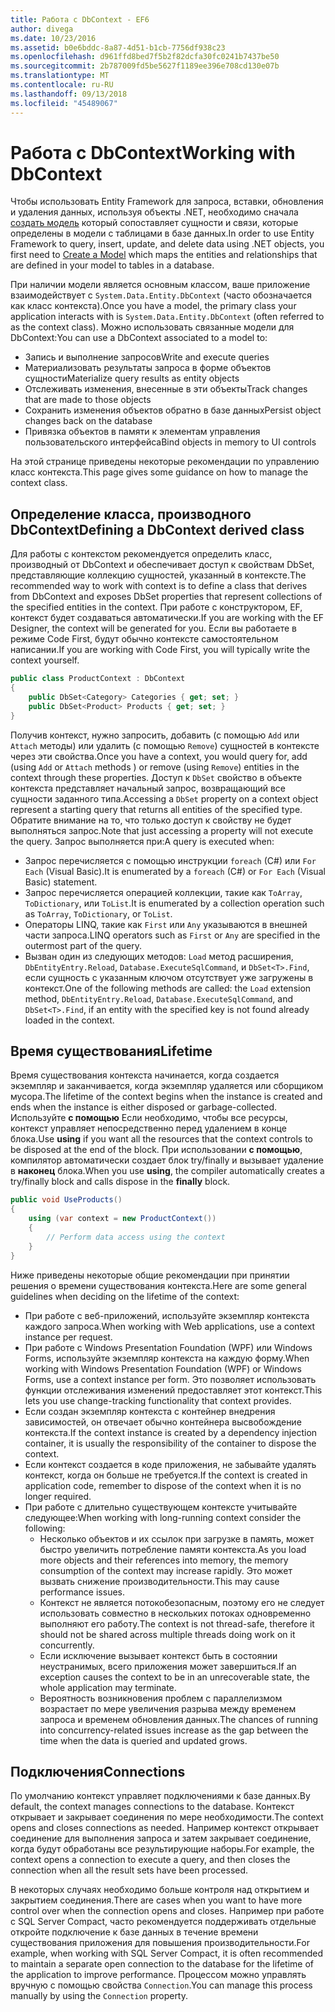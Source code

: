 ```yaml
---
title: Работа с DbContext - EF6
author: divega
ms.date: 10/23/2016
ms.assetid: b0e6bddc-8a87-4d51-b1cb-7756df938c23
ms.openlocfilehash: d961ffd8bed7f5b2f82dcfa30fc0241b7437be50
ms.sourcegitcommit: 2b787009fd5be5627f1189ee396e708cd130e07b
ms.translationtype: MT
ms.contentlocale: ru-RU
ms.lasthandoff: 09/13/2018
ms.locfileid: "45489067"
---
```

# <a name="working-with-dbcontext"></a><span data-ttu-id="77090-102">Работа с DbContext</span><span class="sxs-lookup"><span data-stu-id="77090-102">Working with DbContext</span></span>

<span data-ttu-id="77090-103">Чтобы использовать Entity Framework для запроса, вставки, обновления и удаления данных, используя объекты .NET, необходимо сначала [создать модель](~/ef6/modeling/index.md) который сопоставляет сущности и связи, которые определены в модели с таблицами в базе данных.</span><span class="sxs-lookup"><span data-stu-id="77090-103">In order to use Entity Framework to query, insert, update, and delete data using .NET objects, you first need to [Create a Model](~/ef6/modeling/index.md) which maps the entities and relationships that are defined in your model to tables in a database.</span></span>

<span data-ttu-id="77090-104">При наличии модели является основным классом, ваше приложение взаимодействует с `System.Data.Entity.DbContext` (часто обозначается как класс контекста).</span><span class="sxs-lookup"><span data-stu-id="77090-104">Once you have a model, the primary class your application interacts with is `System.Data.Entity.DbContext` (often referred to as the context class).</span></span> <span data-ttu-id="77090-105">Можно использовать связанные модели для DbContext:</span><span class="sxs-lookup"><span data-stu-id="77090-105">You can use a DbContext associated to a model to:</span></span>
- <span data-ttu-id="77090-106">Запись и выполнение запросов</span><span class="sxs-lookup"><span data-stu-id="77090-106">Write and execute queries</span></span>   
- <span data-ttu-id="77090-107">Материализовать результаты запроса в форме объектов сущности</span><span class="sxs-lookup"><span data-stu-id="77090-107">Materialize query results as entity objects</span></span>
- <span data-ttu-id="77090-108">Отслеживать изменения, внесенные в эти объекты</span><span class="sxs-lookup"><span data-stu-id="77090-108">Track changes that are made to those objects</span></span>
- <span data-ttu-id="77090-109">Сохранить изменения объектов обратно в базе данных</span><span class="sxs-lookup"><span data-stu-id="77090-109">Persist object changes back on the database</span></span>
- <span data-ttu-id="77090-110">Привязка объектов в памяти к элементам управления пользовательского интерфейса</span><span class="sxs-lookup"><span data-stu-id="77090-110">Bind objects in memory to UI controls</span></span>

<span data-ttu-id="77090-111">На этой странице приведены некоторые рекомендации по управлению класс контекста.</span><span class="sxs-lookup"><span data-stu-id="77090-111">This page gives some guidance on how to manage the context class.</span></span>  

## <a name="defining-a-dbcontext-derived-class"></a><span data-ttu-id="77090-112">Определение класса, производного DbContext</span><span class="sxs-lookup"><span data-stu-id="77090-112">Defining a DbContext derived class</span></span>  

<span data-ttu-id="77090-113">Для работы с контекстом рекомендуется определить класс, производный от DbContext и обеспечивает доступ к свойствам DbSet, представляющие коллекцию сущностей, указанный в контексте.</span><span class="sxs-lookup"><span data-stu-id="77090-113">The recommended way to work with context is to define a class that derives from DbContext and exposes DbSet properties that represent collections of the specified entities in the context.</span></span> <span data-ttu-id="77090-114">При работе с конструктором, EF, контекст будет создаваться автоматически.</span><span class="sxs-lookup"><span data-stu-id="77090-114">If you are working with the EF Designer, the context will be generated for you.</span></span> <span data-ttu-id="77090-115">Если вы работаете в режиме Code First, будут обычно контексте самостоятельном написании.</span><span class="sxs-lookup"><span data-stu-id="77090-115">If you are working with Code First, you will typically write the context yourself.</span></span>  

``` csharp
public class ProductContext : DbContext
{
    public DbSet<Category> Categories { get; set; }
    public DbSet<Product> Products { get; set; }
}
```  

<span data-ttu-id="77090-116">Получив контекст, нужно запросить, добавить (с помощью `Add` или `Attach` методы) или удалить (с помощью `Remove`) сущностей в контексте через эти свойства.</span><span class="sxs-lookup"><span data-stu-id="77090-116">Once you have a context, you would query for, add (using `Add` or `Attach` methods ) or remove (using `Remove`) entities in the context through these properties.</span></span> <span data-ttu-id="77090-117">Доступ к `DbSet` свойство в объекте контекста представляет начальный запрос, возвращающий все сущности заданного типа.</span><span class="sxs-lookup"><span data-stu-id="77090-117">Accessing a `DbSet` property on a context object represent a starting query that returns all entities of the specified type.</span></span> <span data-ttu-id="77090-118">Обратите внимание на то, что только доступ к свойству не будет выполняться запрос.</span><span class="sxs-lookup"><span data-stu-id="77090-118">Note that just accessing a property will not execute the query.</span></span> <span data-ttu-id="77090-119">Запрос выполняется при:</span><span class="sxs-lookup"><span data-stu-id="77090-119">A query is executed when:</span></span>  

- <span data-ttu-id="77090-120">Запрос перечисляется с помощью инструкции `foreach` (C#) или `For Each` (Visual Basic).</span><span class="sxs-lookup"><span data-stu-id="77090-120">It is enumerated by a `foreach` (C#) or `For Each` (Visual Basic) statement.</span></span>  
- <span data-ttu-id="77090-121">Запрос перечисляется операцией коллекции, такие как `ToArray`, `ToDictionary`, или `ToList`.</span><span class="sxs-lookup"><span data-stu-id="77090-121">It is enumerated by a collection operation such as `ToArray`, `ToDictionary`, or `ToList`.</span></span>  
- <span data-ttu-id="77090-122">Операторы LINQ, такие как `First` или `Any` указываются в внешней части запроса.</span><span class="sxs-lookup"><span data-stu-id="77090-122">LINQ operators such as `First` or `Any` are specified in the outermost part of the query.</span></span>  
- <span data-ttu-id="77090-123">Вызван один из следующих методов: `Load` метод расширения, `DbEntityEntry.Reload`, `Database.ExecuteSqlCommand`, и `DbSet<T>.Find`, если сущность с указанным ключом отсутствует уже загружены в контекст.</span><span class="sxs-lookup"><span data-stu-id="77090-123">One of the following methods are called: the `Load` extension method, `DbEntityEntry.Reload`,  `Database.ExecuteSqlCommand`, and `DbSet<T>.Find`, if an entity with the specified key is not found already loaded in the context.</span></span>  

## <a name="lifetime"></a><span data-ttu-id="77090-124">Время существования</span><span class="sxs-lookup"><span data-stu-id="77090-124">Lifetime</span></span>  

<span data-ttu-id="77090-125">Время существования контекста начинается, когда создается экземпляр и заканчивается, когда экземпляр удаляется или сборщиком мусора.</span><span class="sxs-lookup"><span data-stu-id="77090-125">The lifetime of the context begins when the instance is created and ends when the instance is either disposed or garbage-collected.</span></span> <span data-ttu-id="77090-126">Используйте **с помощью** Если необходимо, чтобы все ресурсы, контекст управляет непосредственно перед удалением в конце блока.</span><span class="sxs-lookup"><span data-stu-id="77090-126">Use **using** if you want all the resources that the context controls to be disposed at the end of the block.</span></span> <span data-ttu-id="77090-127">При использовании **с помощью**, компилятор автоматически создает блок try/finally и вызывает удаление в **наконец** блока.</span><span class="sxs-lookup"><span data-stu-id="77090-127">When you use **using**, the compiler automatically creates a try/finally block and calls dispose in the **finally** block.</span></span>  

``` csharp
public void UseProducts()
{
    using (var context = new ProductContext())
    {     
        // Perform data access using the context
    }
}
```  

<span data-ttu-id="77090-128">Ниже приведены некоторые общие рекомендации при принятии решения о времени существования контекста.</span><span class="sxs-lookup"><span data-stu-id="77090-128">Here are some general guidelines when deciding on the lifetime of the context:</span></span>  

- <span data-ttu-id="77090-129">При работе с веб-приложений, используйте экземпляр контекста каждого запроса.</span><span class="sxs-lookup"><span data-stu-id="77090-129">When working with Web applications, use a context instance per request.</span></span>  
- <span data-ttu-id="77090-130">При работе с Windows Presentation Foundation (WPF) или Windows Forms, используйте экземпляр контекста на каждую форму.</span><span class="sxs-lookup"><span data-stu-id="77090-130">When working with Windows Presentation Foundation (WPF) or Windows Forms, use a context instance per form.</span></span> <span data-ttu-id="77090-131">Это позволяет использовать функции отслеживания изменений предоставляет этот контекст.</span><span class="sxs-lookup"><span data-stu-id="77090-131">This lets you use change-tracking functionality that context provides.</span></span>  
- <span data-ttu-id="77090-132">Если создан экземпляр контекста с контейнер внедрения зависимостей, он отвечает обычно контейнера высвобождение контекста.</span><span class="sxs-lookup"><span data-stu-id="77090-132">If the context instance is created by a dependency injection container, it is usually the responsibility of the container to dispose the context.</span></span>
- <span data-ttu-id="77090-133">Если контекст создается в коде приложения, не забывайте удалять контекст, когда он больше не требуется.</span><span class="sxs-lookup"><span data-stu-id="77090-133">If the context is created in application code, remember to dispose of the context when it is no longer required.</span></span>  
- <span data-ttu-id="77090-134">При работе с длительно существующем контексте учитывайте следующее:</span><span class="sxs-lookup"><span data-stu-id="77090-134">When working with long-running context consider the following:</span></span>  
    - <span data-ttu-id="77090-135">Несколько объектов и их ссылок при загрузке в память, может быстро увеличить потребление памяти контекста.</span><span class="sxs-lookup"><span data-stu-id="77090-135">As you load more objects and their references into memory, the memory consumption of the context may increase rapidly.</span></span> <span data-ttu-id="77090-136">Это может вызвать снижение производительности.</span><span class="sxs-lookup"><span data-stu-id="77090-136">This may cause performance issues.</span></span>  
    - <span data-ttu-id="77090-137">Контекст не является потокобезопасным, поэтому его не следует использовать совместно в нескольких потоках одновременно выполняют его работу.</span><span class="sxs-lookup"><span data-stu-id="77090-137">The context is not thread-safe, therefore it should not be shared across multiple threads doing work on it concurrently.</span></span>
    - <span data-ttu-id="77090-138">Если исключение вызывает контекст быть в состоянии неустранимых, всего приложения может завершиться.</span><span class="sxs-lookup"><span data-stu-id="77090-138">If an exception causes the context to be in an unrecoverable state, the whole application may terminate.</span></span>  
    - <span data-ttu-id="77090-139">Вероятность возникновения проблем с параллелизмом возрастает по мере увеличения разрыва между временем запроса и временем обновления данных.</span><span class="sxs-lookup"><span data-stu-id="77090-139">The chances of running into concurrency-related issues increase as the gap between the time when the data is queried and updated grows.</span></span>  

## <a name="connections"></a><span data-ttu-id="77090-140">Подключения</span><span class="sxs-lookup"><span data-stu-id="77090-140">Connections</span></span>  

<span data-ttu-id="77090-141">По умолчанию контекст управляет подключениями к базе данных.</span><span class="sxs-lookup"><span data-stu-id="77090-141">By default, the context manages connections to the database.</span></span> <span data-ttu-id="77090-142">Контекст открывает и закрывает соединения по мере необходимости.</span><span class="sxs-lookup"><span data-stu-id="77090-142">The context opens and closes connections as needed.</span></span> <span data-ttu-id="77090-143">Например контекст открывает соединение для выполнения запроса и затем закрывает соединение, когда будут обработаны все результирующие наборы.</span><span class="sxs-lookup"><span data-stu-id="77090-143">For example, the context opens a connection to execute a query, and then closes the connection when all the result sets have been processed.</span></span>  

<span data-ttu-id="77090-144">В некоторых случаях необходимо больше контроля над открытием и закрытием соединения.</span><span class="sxs-lookup"><span data-stu-id="77090-144">There are cases when you want to have more control over when the connection opens and closes.</span></span> <span data-ttu-id="77090-145">Например при работе с SQL Server Compact, часто рекомендуется поддерживать отдельные откройте подключение к базе данных в течение времени существования приложения для повышения производительности.</span><span class="sxs-lookup"><span data-stu-id="77090-145">For example, when working with SQL Server Compact, it is often recommended to maintain a separate open connection to the database for the lifetime of the application to improve performance.</span></span> <span data-ttu-id="77090-146">Процессом можно управлять вручную с помощью свойства `Connection`.</span><span class="sxs-lookup"><span data-stu-id="77090-146">You can manage this process manually by using the `Connection` property.</span></span>  
